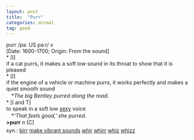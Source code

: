 ```yaml
---
layout: post
title:  "Purr"
categories: animal
tag: good
---
```

<DIV style="MARGIN: 0px 0px 5px">purr /pəː US pəːr/ <I>v</I> <BR>[Date: 1600-1700; Origin: From the sound]<BR>* [I] <BR>if a cat purrs, it makes a soft low sound in its throat to show that it is pleased<BR>* [I] <BR>if the engine of a vehicle or machine purrs, it works perfectly and makes a quiet smooth sound<BR>　*<I>The big Bentley purred along the road.</I><BR>* [I and T] <BR>to speak in a soft low <A href="{{ site.baseurl }}/sexy"><U>sexy</U></A> voice<BR>　*<I>'That feels good,' she purred.</I><BR><B>&gt;purr</B> <I>n</I> [C]</DIV>
<DIV style="MARGIN: 0px 0px 5px">
<DIV style="MARGIN: 4px 0px">syn.: <A href="{{ site.baseurl }}/birr"><U>birr</U></A> <A href="{{ site.baseurl }}/make%20vibrant%20sounds"><U>make vibrant sounds</U></A> <A href="{{ site.baseurl }}/whir"><U>whir</U></A> <A href="{{ site.baseurl }}/whirr"><U>whirr</U></A> <A href="{{ site.baseurl }}/whiz"><U>whiz</U></A> <A href="{{ site.baseurl }}/whizz"><U>whizz</U></A></DIV></DIV>
